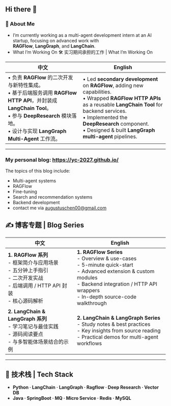 ## Hi there 👋

<!--
**Omari-00/Omari-00** is a ✨ _special_ ✨ repository because its `README.md` (this file) appears on your GitHub profile.

Here are some ideas to get you started:

- 🔭 I’m currently working on ...
- 🌱 I’m currently learning ...
- 👯 I’m looking to collaborate on ...
- 🤔 I’m looking for help with ...
- 💬 Ask me about ...
- 📫 How to reach me: ...
- 😄 Pronouns: ...
- ⚡ Fun fact: ...
-->

<!-- README.md -->

### 🌟 About Me
* I’m currently working as a multi-agent development intern at an AI startup, focusing on advanced work with  
**RAGFlow**, **LangGraph**, and **LangChain**.
* What I’m Working On  🛠️  实习期间承担的工作 | What I’m Working On
  
| 中文 | English |
| --- | --- |
| • 负责 **RAGFlow** 的二次开发与新特性集成。<br/>• 基于后端服务调用 **RAGFlow HTTP API**，并封装成 **LangChain Tool**。<br/>• 参与 **DeepResearch** 模块落地。<br/>• 设计与实现 **LangGraph Multi-Agent** 工作流。 | • Led **secondary development** on **RAGFlow**, adding new capabilities.<br/>• Wrapped **RAGFlow HTTP APIs** as a reusable **LangChain Tool** for backend services.<br/>• Implemented the **DeepResearch** component.<br/>• Designed & built **LangGraph multi-agent** pipelines. |

---

### My personal blog: https://yc-2027.github.io/ 

The topics of this blog include:
* Multi-agent systems
* RAGFlow  
* Fine-tuning
* Search and recommendation systems
* Backend development
* contact me via augustuschen00@gmail.com

## ✍️ 博客专题 | Blog Series

| 中文 | English |
| --- | --- |
| **1. RAGFlow 系列**<br/>- 框架简介与应用场景<br/>- 五分钟上手指引<br/>- 二次开发实战<br/>- 后端调用 / HTTP API 封装<br/>- 核心源码解析 | **1. RAGFlow Series**<br/>- Overview & use-cases<br/>- 5-minute quick-start<br/>- Advanced extension & custom modules<br/>- Backend integration / HTTP API wrappers<br/>- In-depth source-code walkthrough |
| **2. LangChain & LangGraph 系列**<br/>- 学习笔记与最佳实践<br/>- 源码阅读要点<br/>- 与多智能体场景结合的示例 | **2. LangChain & LangGraph Series**<br/>- Study notes & best practices<br/>- Key insights from source reading<br/>- Practical demos for multi-agent workflows |

---

## 🚀 技术栈 | Tech Stack

- **Python · LangChain · LangGraph · Ragflow · Deep Research · Vector DB**
- **Java · SpringBoot · MQ · Micro Service · Redis · MySQL**


